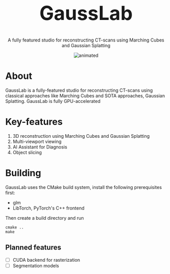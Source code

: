 <a id="readme-top"></a>
<div align="center">
  <h1 align="center" style="font-size: 60px;">GaussLab</h1>
  <p align="center">
        A fully featured studio for reconstructing CT-scans using Marching Cubes and Gaussian Splatting
  </p>
  <img src="assets/demo_gif.gif" alt="animated" />
</div>

# About
GaussLab is a fully-featured studio for reconstructing CT-scans using classical approaches like Marching Cubes and SOTA approaches, Gaussian Splatting. GaussLab is fully GPU-accelerated

# Key-features
1. 3D reconstruction using Marching Cubes and Gaussian Splatting
2. Multi-viewport viewing
3. AI Assistant for Diagnosis
4. Object slicing

# Building
GaussLab uses the CMake build system, install the following prerequisites first:
- glm
- LibTorch, PyTorch's C++ frontend

Then create a build directory and run
```shell
cmake ..
make
```

## Planned features
- [ ] CUDA backend for rasterization
- [ ] Segmentation models

